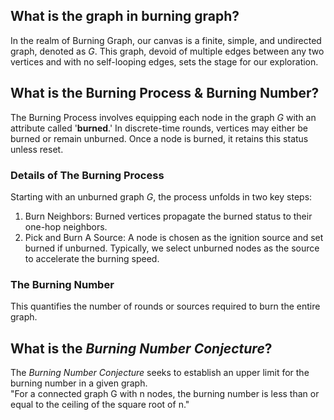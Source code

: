## What is the **graph** in burning graph?
In the realm of Burning Graph, our canvas is a finite, simple, and undirected graph, denoted as *G*. This graph, devoid of multiple edges between any two vertices and with no self-looping edges, sets the stage for our exploration.

## What is the Burning Process & Burning Number?
The Burning Process involves equipping each node in the graph *G* with an attribute called '**burned**.' In discrete-time rounds, vertices may either be burned or remain unburned. Once a node is burned, it retains this status unless reset.

### Details of The Burning Process
Starting with an unburned graph *G*, the process unfolds in two key steps: 
1. Burn Neighbors: Burned vertices propagate the burned status to their one-hop neighbors.
2. Pick and Burn A Source: A node is chosen as the ignition source and set burned if unburned. Typically, we select unburned nodes as the source to accelerate the burning speed.

### The Burning Number
This quantifies the number of rounds or sources required to burn the entire graph.

## What is the *Burning Number Conjecture*?
The *Burning Number Conjecture* seeks to establish an upper limit for the burning number in a given graph. \
"For a connected graph G with n nodes, the burning number is less than or equal to the ceiling of the square root of n."
